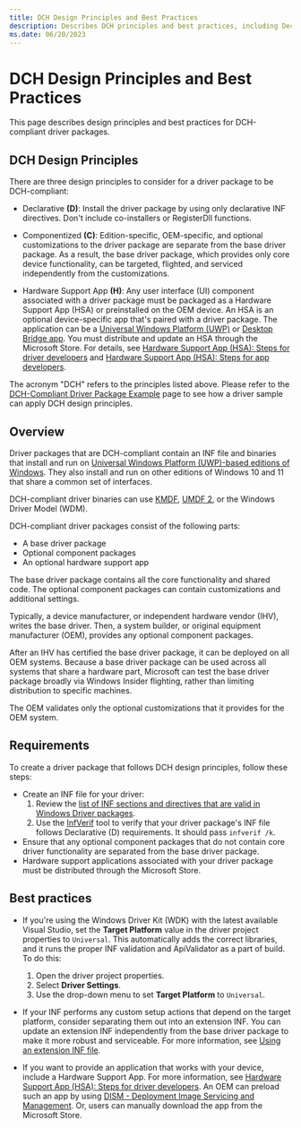 ```yaml
---
title: DCH Design Principles and Best Practices
description: Describes DCH principles and best practices, including Declarative, Componentized, and Hardware Support App concepts.
ms.date: 06/20/2023
---
```


# DCH Design Principles and Best Practices

This page describes design principles and best practices for DCH-compliant driver packages.

## DCH Design Principles

There are three design principles to consider for a driver package to be DCH-compliant:

- Declarative **(D)**: Install the driver package by using only declarative INF directives. Don't include co-installers or RegisterDll functions.

- Componentized **(C)**: Edition-specific, OEM-specific, and optional customizations to the driver package are separate from the base driver package. As a result, the base driver package, which provides only core device functionality, can be targeted, flighted, and serviced independently from the customizations.

- Hardware Support App **(H)**: Any user interface (UI) component associated with a driver package must be packaged as a Hardware Support App (HSA) or preinstalled on the OEM device. An HSA is an optional device-specific app that's paired with a driver package. The application can be a [Universal Windows Platform (UWP)](/windows/uwp/get-started/universal-application-platform-guide) or [Desktop Bridge app](/windows/uwp/porting/desktop-to-uwp-root). You must distribute and update an HSA through the Microsoft Store. For details, see [Hardware Support App (HSA): Steps for driver developers](../devapps/hardware-support-app--hsa--steps-for-driver-developers.md) and [Hardware Support App (HSA): Steps for app developers](../devapps/hardware-support-app--hsa--steps-for-app-developers.md).

The acronym "DCH" refers to the principles listed above. Please refer to the [DCH-Compliant Driver Package Example](dch-example.md) page to see how a driver sample can apply DCH design principles.

## Overview

Driver packages that are DCH-compliant contain an INF file and binaries that install and run on [Universal Windows Platform (UWP)-based editions of Windows](target-platforms.md). They also install and run on other editions of Windows 10 and 11 that share a common set of interfaces.

DCH-compliant driver binaries can use [KMDF](../wdf/index.md), [UMDF 2](../wdf/getting-started-with-umdf-version-2.md), or the Windows Driver Model (WDM).

DCH-compliant driver packages consist of the following parts:

- A base driver package
- Optional component packages
- An optional hardware support app

The base driver package contains all the core functionality and shared code. The optional component packages can contain customizations and additional settings.

Typically, a device manufacturer, or independent hardware vendor (IHV), writes the base driver. Then, a system builder, or original equipment manufacturer (OEM), provides any optional component packages.

After an IHV has certified the base driver package, it can be deployed on all OEM systems. Because a base driver package can be used across all systems that share a hardware part, Microsoft can test the base driver package broadly via Windows Insider flighting, rather than limiting distribution to specific machines.

The OEM validates only the optional customizations that it provides for the OEM system.  

## Requirements

To create a driver package that follows DCH design principles, follow these steps:

*  Create an INF file for your driver:
    1.  Review the [list of INF sections and directives that are valid in Windows Driver packages](../install/using-a-universal-inf-file.md#which-inf-sections-are-invalid-in-a-universal-inf-file).
    2.  Use the [InfVerif](../devtest/infverif.md) tool to verify that your driver package's INF file follows Declarative (D) requirements.  It should pass `infverif /k`.
*  Ensure that any optional component packages that do not contain core driver functionality are separated from the base driver package.    
*  Hardware support applications associated with your driver package must be distributed through the Microsoft Store.

## Best practices

*  If you're using the Windows Driver Kit (WDK) with the latest available Visual Studio, set the **Target Platform** value in the driver project properties to `Universal`.  This automatically adds the correct libraries, and it runs the proper INF validation and ApiValidator as a part of build.  To do this:

    1. Open the driver project properties.
    2. Select **Driver Settings**.
    3. Use the drop-down menu to set **Target Platform** to `Universal`.
   
*  If your INF performs any custom setup actions that depend on the target platform, consider separating them out into an extension INF. You can update an extension INF independently from the base driver package to make it more robust and serviceable. For more information, see [Using an extension INF file](../install/using-an-extension-inf-file.md).
*  If you want to provide an application that works with your device, include a Hardware Support App. For more information, see [Hardware Support App (HSA): Steps for driver developers](../devapps/hardware-support-app--hsa--steps-for-driver-developers.md).  An OEM can preload such an app by using [DISM - Deployment Image Servicing and Management](/windows-hardware/manufacture/desktop/dism---deployment-image-servicing-and-management-technical-reference-for-windows). Or, users can manually download the app from the Microsoft Store.
